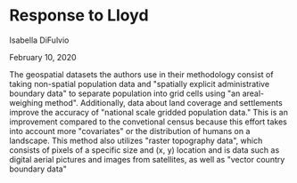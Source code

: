 # Response to Lloyd
Isabella DiFulvio

February 10, 2020

The geospatial datasets the authors use in their methodology consist of taking non-spatial population data and "spatially explicit administrative boundary data" to separate population into grid cells using "an areal-weighing method". Additionally, data about land coverage and settlements improve the accuracy of "national scale gridded population data." This is an improvement compared to the convetional census because this effort takes into account more "covariates" or the distribution of humans on a landscape. This method also utilizes "raster topography data", which consists of pixels of a specific size and (x, y) location and is data such as digital aerial pictures and images from satellites, as well as "vector country boundary data"
